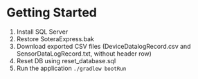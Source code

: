# Getting Started

1. Install SQL Server
1. Restore SoteraExpress.bak
1. Download exported CSV files (DeviceDatalogRecord.csv and SensorDataLogRecord.txt, without header row)
1. Reset DB using reset_database.sql
1. Run the application ```./gradlew bootRun```


